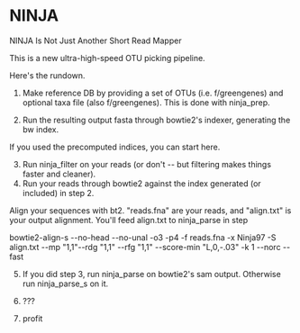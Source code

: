 NINJA
=====

NINJA Is Not Just Another Short Read Mapper

This is a new ultra-high-speed OTU picking pipeline. 

Here's the rundown. 

1. Make reference DB by providing a set of OTUs (i.e. f/greengenes) and optional taxa file (also f/greengenes). This is done with ninja_prep.

2. Run the resulting output fasta through bowtie2's indexer, generating the bw index.

If you used the precomputed indices, you can start here.

3. Run ninja_filter on your reads (or don't -- but filtering makes things faster and cleaner).
4. Run your reads through bowtie2 against the index generated (or included) in step 2.

Align your sequences with bt2. "reads.fna" are your reads, and "align.txt" is your output alignment. You'll feed align.txt to ninja_parse in step 

bowtie2-align-s --no-head --no-unal -o3 -p4 -f reads.fna -x Ninja97 -S align.txt --mp "1,1"--rdg "1,1" --rfg "1,1" --score-min "L,0,-.03" -k 1 --norc --fast

5. If you did step 3, run ninja_parse on bowtie2's sam output. Otherwise run ninja_parse_s on it.

6. ???

7. profit 

